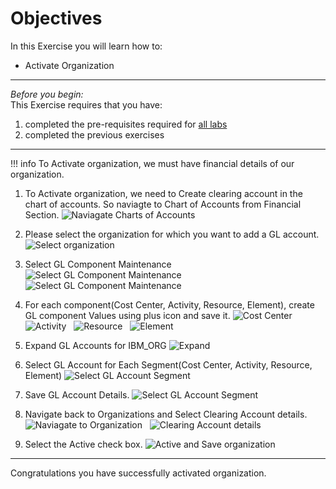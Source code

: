 # Objectives
In this Exercise you will learn how to:

* Activate Organization

---
*Before you begin:*  
This Exercise requires that you have:

1. completed the pre-requisites required for [all labs](prereqs.md)
2. completed the previous exercises

---

!!! info
    To Activate organization, we must have financial details of our organization.

1. To Activate organization, we need to Create clearing account in the chart of accounts. So naviagte to Chart of Accounts from Financial Section.
![Naviagate Charts of Accounts](img/activate_imgs/1_org_active.png)&nbsp;&nbsp;

2. Please select the organization for which you want to add a GL account.
![Select organization](img/activate_imgs/2_org_active.png)&nbsp;&nbsp;

3. Select GL Component Maintenance
![Select GL Component Maintenance](img/activate_imgs/3_org_active.png)&nbsp;&nbsp;
![Select GL Component Maintenance](img/activate_imgs/4_org_active.png)&nbsp;&nbsp;

4. For each component(Cost Center, Activity, Resource, Element), create GL component Values using plus icon and save it.
![Cost Center](img/activate_imgs/5_org_active.png)&nbsp;&nbsp;
![Activity](img/activate_imgs/6_org_active.png)&nbsp;&nbsp;
![Resource](img/activate_imgs/7_org_active.png)&nbsp;&nbsp;
![Element](img/activate_imgs/8_org_active.png)&nbsp;&nbsp;

5. Expand GL Accounts for IBM_ORG
![Expand](img/activate_imgs/10_org_active.png)&nbsp;&nbsp;

6. Select GL Account for Each Segment(Cost Center, Activity, Resource, Element)
![Select GL Account Segment](img/activate_imgs/11_org_active.png)&nbsp;&nbsp;

7. Save GL Account Details.
![Select GL Account Segment](img/activate_imgs/12_org_active.png)&nbsp;&nbsp;

8. Navigate back to Organizations and Select Clearing Account details.
![Naviagate to Organization](img/activate_imgs/13_org_active.png)&nbsp;&nbsp;
![Clearing Account details](img/activate_imgs/14_org_active.png)&nbsp;&nbsp;

9. Select the Active check box.
![Active and Save organization](img/activate_imgs/15_org_active.png)&nbsp;&nbsp;

---

Congratulations you have successfully activated organization.</br>